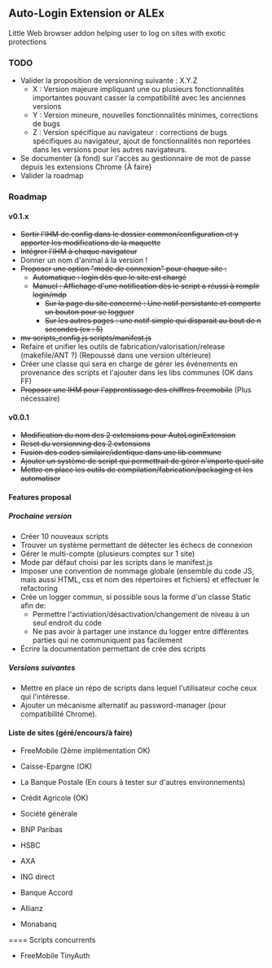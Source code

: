 ## Auto-Login Extension or  ALEx ##

Little Web browser addon helping user to log on sites with exotic protections

### TODO ###

  * Valider la proposition de versionning suivante : X.Y.Z
    * X : Version majeure impliquant une ou plusieurs fonctionnalités importantes pouvant casser la compatibilité avec les anciennes versions
    * Y : Version mineure, nouvelles fonctionnalités minimes, corrections de bugs
    * Z : Version spécifique au navigateur : corrections de bugs spécifiques au navigateur, ajout de fonctionnalités non reportées dans les versions pour les autres navigateurs.
  * Se documenter (à fond) sur l'accès au gestionnaire de mot de passe depuis les extensions Chrome {À faire}
  * Valider la roadmap

### Roadmap ###

#### v0.1.x ####

  * ~~Sortir l'IHM de config dans le dossier common/configuration et y apporter les modifications de la maquette~~
  * ~~Intégrer l'IHM à chaque navigateur~~
  * Donner un nom d'animal à la version !
  * ~~Proposer une option "mode de connexion" pour chaque site :~~
    * ~~Automatique : login dès que le site est chargé~~
    * ~~Manuel : Affichage d'une notification dès le script a réussi à remplir login/mdp~~
      * ~~Sur la page du site concerné : Une notif persistante et comporte un bouton pour se logguer~~
      * ~~Sur les autres pages : une notif simple qui disparait au bout de n secondes (ex : 5)~~
  * ~~mv scripts\_config.js scripts/manifest.js~~
  * Refaire et unifier les outils de fabrication/valorisation/release (makefile/ANT ?) (Repoussé dans une version ultérieure)
  * Créer une classe qui sera en charge de gérer les événements en provenance des scripts et l'ajouter dans les libs communes (OK dans FF)
  * ~~Proposer une IHM pour l'apprentissage des chiffres freemobile~~ (Plus nécessaire)

#### v0.0.1 ####

  * ~~Modification du nom des 2 extensions pour AutoLoginExtension~~
  * ~~Reset du versionning des 2 extensions~~
  * ~~Fusion des codes similaire/identique dans une lib commune~~
  * ~~Ajouter un système de script qui permettrait de gérer n'importe quel site~~
  * ~~Mettre en place les outils de compilation/fabrication/packaging et les automatiser~~

#### Features proposal ####

##### Prochaine version #####

  * Créer 10 nouveaux scripts
  * Trouver un système permettant de détecter les échecs de connexion
  * Gérer le multi-compte (plusieurs comptes sur 1 site)
  * Mode par défaut choisi par les scripts dans le manifest.js
  * Imposer une convention de nommage globale (ensemble du code JS, mais aussi HTML, css et nom des répertoires et fichiers) et effectuer le refactoring
  * Crée un logger commun, si possible sous la forme d'un classe Static afin de:
    * Permettre l'activiation/désactivation/changement de niveau à un seul endroit du code
    * Ne pas avoir à partager une instance du logger entre différentes parties qui ne communiquent pas facilement
  * Écrire la documentation permettant de crée des scripts

##### Versions suivantes #####

  * Mettre en place un répo de scripts dans lequel l'utilisateur coche ceux qui l'intéresse.
  * Ajouter un mécanisme alternatif au password-manager (pour compatibilité Chrome).


#### Liste de sites (géré/encours/à faire) ####

  * FreeMobile (2ème implémentation OK)
  * Caisse-Epargne (OK)
  * La Banque Postale (En cours à tester sur d'autres environnements)
  * Crédit Agricole (OK)

  * Société générale
  * BNP Paribas
  * HSBC
  * AXA
  * ING direct
  * Banque Accord
  * Allianz
  * Monabanq

==== Scripts concurrents
  * FreeMobile TinyAuth